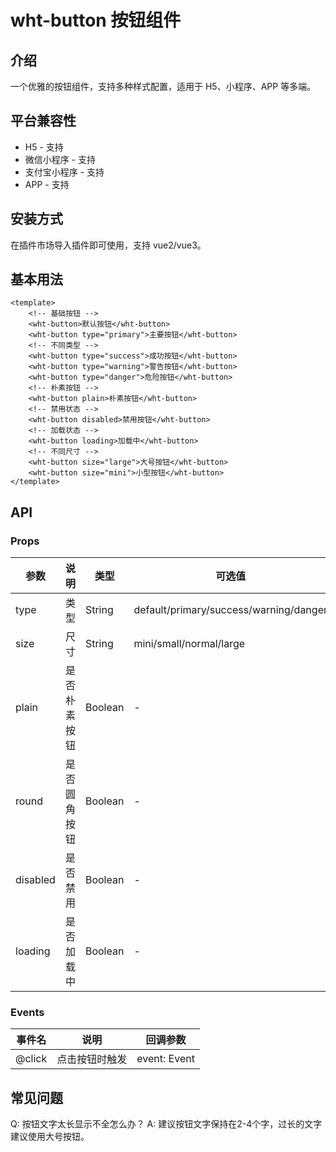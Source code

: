 # wht-button 按钮组件

## 介绍
一个优雅的按钮组件，支持多种样式配置，适用于 H5、小程序、APP 等多端。

## 平台兼容性
* H5 - 支持
* 微信小程序 - 支持
* 支付宝小程序 - 支持
* APP - 支持

## 安装方式
在插件市场导入插件即可使用，支持 vue2/vue3。

## 基本用法
```vue
<template>
    <!-- 基础按钮 -->
    <wht-button>默认按钮</wht-button>
    <wht-button type="primary">主要按钮</wht-button>
    <!-- 不同类型 -->
    <wht-button type="success">成功按钮</wht-button>
    <wht-button type="warning">警告按钮</wht-button>
    <wht-button type="danger">危险按钮</wht-button>
    <!-- 朴素按钮 -->
    <wht-button plain>朴素按钮</wht-button>
    <!-- 禁用状态 -->
    <wht-button disabled>禁用按钮</wht-button>
    <!-- 加载状态 -->
    <wht-button loading>加载中</wht-button>
    <!-- 不同尺寸 -->
    <wht-button size="large">大号按钮</wht-button>
    <wht-button size="mini">小型按钮</wht-button>
</template>

```

## API

### Props

| 参数 | 说明 | 类型 | 可选值 | 默认值 |
|------|------|------|--------|--------|
| type | 类型 | String | default/primary/success/warning/danger | default |
| size | 尺寸 | String | mini/small/normal/large | normal |
| plain | 是否朴素按钮 | Boolean | - | false |
| round | 是否圆角按钮 | Boolean | - | false |
| disabled | 是否禁用 | Boolean | - | false |
| loading | 是否加载中 | Boolean | - | false |

### Events

| 事件名 | 说明 | 回调参数 |
|--------|------|----------|
| @click | 点击按钮时触发 | event: Event |

## 常见问题
Q: 按钮文字太长显示不全怎么办？
A: 建议按钮文字保持在2-4个字，过长的文字建议使用大号按钮。
